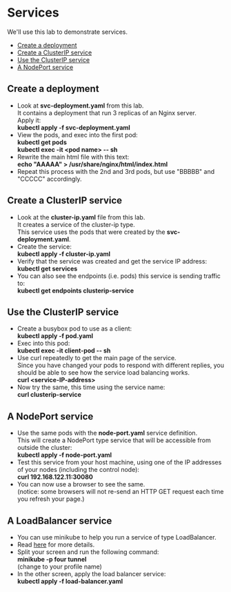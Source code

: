 # Services

We'll use this lab to demonstrate services.

- [Create a deployment](#Create-a-deployment)
- [Create a ClusterIP service](#Create-a-cluster-ip-service)
- [Use the ClusterIP service](#Use-the-ClusterIP-service)
- [A NodePort service](#A-NodePort-service)


## Create a deployment

- Look at **svc-deployment.yaml** from this lab.  
It contains a deployment that run 3 replicas of an Nginx server.  
Apply it:  
**kubectl apply -f svc-deployment.yaml**
- View the pods, and exec into the first pod:  
**kubectl get pods**  
**kubectl exec -it \<pod name\> -- sh**
- Rewrite the main html file with this text:  
**echo "AAAAA" > /usr/share/nginx/html/index.html**
- Repeat this process with the 2nd and 3rd pods, but use "BBBBB" and "CCCCC" accordingly.

## Create a ClusterIP service

- Look at the **cluster-ip.yaml** file from this lab.  
It creates a service of the cluster-ip type.  
This service uses the pods that were created by the **svc-deployment.yaml**.  
- Create the service:  
**kubectl apply -f cluster-ip.yaml**
- Verify that the service was created and get the service IP address:  
**kubectl get services**
- You can also see the endpoints (i.e. pods) this service is sending traffic to:  
**kubectl get endpoints clusterip-service**

## Use the ClusterIP service

- Create a busybox pod to use as a client:  
**kubectl apply -f pod.yaml**
- Exec into this pod:  
**kubectl exec -it client-pod -- sh**
- Use curl repeatedly to get the main page of the service.  
Since you have changed your pods to respond with different replies, you should be able to see how the service load balancing works.  
**curl \<service-IP-address\>**
- Now try the same, this time using the service name:  
**curl clusterip-service**

## A NodePort service

- Use the same pods with the **node-port.yaml** service definition.  
This will create a NodePort type service that will be accessible from outside the cluster:  
**kubectl apply -f node-port.yaml**
- Test this service from your host machine, using one of the IP addresses of your nodes (including the control node):  
**curl 192.168.122.11:30080**
- You can now use a browser to see the same.  
(notice: some browsers will not re-send an HTTP GET request each time you refresh your page.)

## A LoadBalancer service

- You can use minikube to help you run a service of type LoadBalancer.
- Read [here](https://minikube.sigs.k8s.io/docs/handbook/accessing/#loadbalancer-access) for more details.
- Split your screen and run the following command:  
**minikube -p four tunnel**  
(change to your profile name)
- In the other screen, apply the load balancer service:  
**kubectl apply -f load-balancer.yaml**

